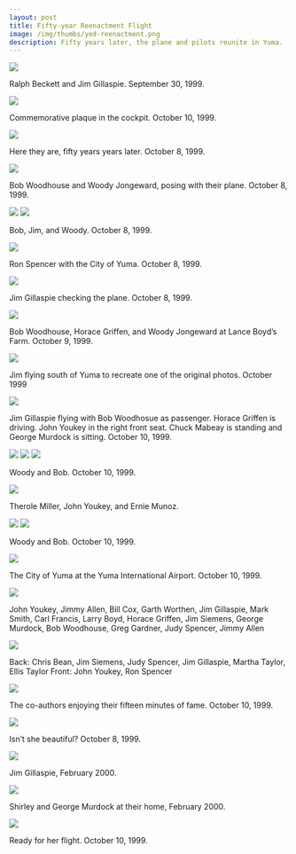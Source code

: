 ```yaml
--- 
layout: post
title: Fifty-year Reenactment Flight
image: /img/thumbs/yed-reenactment.png
description: Fifty years later, the plane and pilots reunite in Yuma.
---
```


 <img src="https://jenner.smugmug.com/Yuma-Endurance-Days/50th-Anniversary-Reenactment/i-xKKcHVv/0/M/reenactment-1-M.jpg">

Ralph Beckett and Jim Gillaspie. September 30, 1999.

 <img src="https://jenner.smugmug.com/Yuma-Endurance-Days/50th-Anniversary-Reenactment/i-QGLPdJC/0/M/reenactment-10-M.jpg">

Commemorative plaque in the cockpit. October 10, 1999.

 <img src="https://jenner.smugmug.com/Yuma-Endurance-Days/50th-Anniversary-Reenactment/i-FKcHsFh/0/M/reenactment-12-M.jpg">

Here they are, fifty years years later. October 8, 1999.

 <img src="https://jenner.smugmug.com/Yuma-Endurance-Days/50th-Anniversary-Reenactment/i-WjP7nVV/0/M/reenactment-15-M.jpg">

Bob Woodhouse and Woody Jongeward, posing with their plane. October 8, 1999.

 <img src="https://jenner.smugmug.com/Yuma-Endurance-Days/50th-Anniversary-Reenactment/i-Tz3VVmH/0/M/reenactment-21-M.jpg">

 <img src="https://jenner.smugmug.com/Yuma-Endurance-Days/50th-Anniversary-Reenactment/i-bBcvvS7/0/M/reenactment-23-M.jpg">

Bob, Jim, and Woody. October 8, 1999.

 <img src="https://jenner.smugmug.com/Yuma-Endurance-Days/50th-Anniversary-Reenactment/i-Pv6xGqw/0/M/reenactment-3-M.jpg">

Ron Spencer with the City of Yuma. October 8, 1999.

 <img src="https://jenner.smugmug.com/Yuma-Endurance-Days/50th-Anniversary-Reenactment/i-2FB7t3k/0/M/reenactment-30-M.jpg">

Jim Gillaspie checking the plane. October 8, 1999.

 <img src="https://jenner.smugmug.com/Yuma-Endurance-Days/50th-Anniversary-Reenactment/i-4KfRbhS/0/M/reenactment-31-M.jpg">

Bob Woodhouse, Horace Griffen, and Woody Jongeward at Lance Boyd’s Farm. October 9, 1999.

 <img src="https://jenner.smugmug.com/Yuma-Endurance-Days/50th-Anniversary-Reenactment/i-3JzQ6jD/0/M/reenactment-32-M.jpg">

Jim flying south of Yuma to recreate one of the original photos. October 1999

 <img src="https://jenner.smugmug.com/Yuma-Endurance-Days/50th-Anniversary-Reenactment/i-BH9kgx5/0/M/reenactment-33-M.jpg">

Jim Gillaspie flying with Bob Woodhosue as passenger. Horace Griffen is driving. John Youkey in the right front seat. Chuck Mabeay is standing and George Murdock is sitting. October 10, 1999.

 <img src="https://jenner.smugmug.com/Yuma-Endurance-Days/50th-Anniversary-Reenactment/i-9fKWZHK/0/M/reenactment-34-M.jpg">

 <img src="https://jenner.smugmug.com/Yuma-Endurance-Days/50th-Anniversary-Reenactment/i-fpsStCc/0/M/reenactment-35-M.jpg">

 <img src="https://jenner.smugmug.com/Yuma-Endurance-Days/50th-Anniversary-Reenactment/i-szmFWG3/0/M/reenactment-38-M.jpg">

Woody and Bob. October 10, 1999.

 <img src="https://jenner.smugmug.com/Yuma-Endurance-Days/50th-Anniversary-Reenactment/i-MX4WPr9/0/M/reenactment-39-M.jpg">

Therole Miller, John Youkey, and Ernie Munoz.

 <img src="https://jenner.smugmug.com/Yuma-Endurance-Days/50th-Anniversary-Reenactment/i-w52WPbZ/0/M/reenactment-4-M.jpg">

 <img src="https://jenner.smugmug.com/Yuma-Endurance-Days/50th-Anniversary-Reenactment/i-4vnXGGX/0/M/reenactment-44-M.jpg">

Woody and Bob. October 10, 1999.

 <img src="https://jenner.smugmug.com/Yuma-Endurance-Days/50th-Anniversary-Reenactment/i-BQn3TCZ/0/M/reenactment-46-M.jpg">

The City of Yuma at the Yuma International Airport. October 10, 1999.

 <img src="https://jenner.smugmug.com/Yuma-Endurance-Days/50th-Anniversary-Reenactment/i-zRHGKf5/0/M/reenactment-53-M.jpg">

John Youkey, Jimmy Allen, Bill Cox, Garth Worthen, Jim Gillaspie, Mark Smith, Carl Francis, Larry Boyd, Horace Griffen, Jim Siemens, George Murdock, Bob Woodhouse, Greg Gardner, Judy Spencer, Jimmy Allen

 <img src="https://jenner.smugmug.com/Yuma-Endurance-Days/50th-Anniversary-Reenactment/i-kcMqPXg/0/M/reenactment-54-M.jpg">

Back: Chris Bean, Jim Siemens, Judy Spencer, Jim Gillaspie, Martha Taylor, Ellis Taylor Front: John Youkey, Ron Spencer

 <img src="https://jenner.smugmug.com/Yuma-Endurance-Days/50th-Anniversary-Reenactment/i-t727Wbc/0/M/reenactment-55-M.jpg">

The co-authors enjoying their fifteen minutes of fame. October 10, 1999.

 <img src="https://jenner.smugmug.com/Yuma-Endurance-Days/50th-Anniversary-Reenactment/i-hgGJqqw/0/M/reenactment-6-M.jpg">

Isn’t she beautiful? October 8, 1999.

 <img src="https://jenner.smugmug.com/Yuma-Endurance-Days/50th-Anniversary-Reenactment/i-WbSqGLR/0/M/reenactment-60-M.jpg">

Jim Gillaspie, February 2000.

 <img src="https://jenner.smugmug.com/Yuma-Endurance-Days/50th-Anniversary-Reenactment/i-sB8R8PP/0/M/reenactment-61-M.jpg">

Shirley and George Murdock at their home, February 2000.

 <img src="https://jenner.smugmug.com/Yuma-Endurance-Days/50th-Anniversary-Reenactment/i-Zc2FCMd/0/M/reenactment-9-M.jpg">

Ready for her flight. October 10, 1999.


